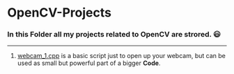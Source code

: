 # OpenCV-Projects

### In this Folder all my projects related to OpenCV are strored. :smiley:
---

1. [webcam_1.cpp](https://github.com/kjamal-hub/scriptex/blob/master/C%2B%2B/OpenCV-Projects/webcam_1.cpp) is a basic script just to open up your webcam, but can be used as small but powerful part of a bigger **Code**.

